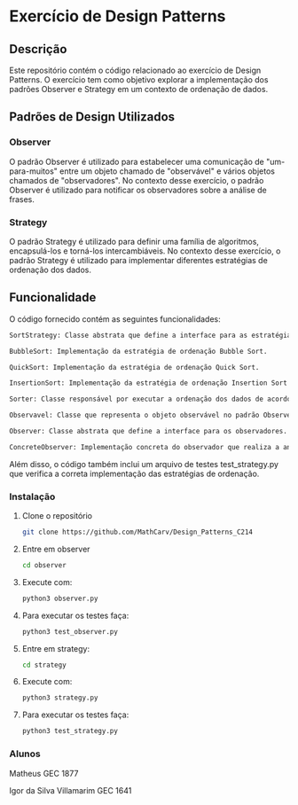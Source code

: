 # Exercício de Design Patterns

## Descrição

Este repositório contém o código relacionado ao exercício de Design Patterns. O exercício tem como objetivo explorar a implementação dos padrões Observer e Strategy em um contexto de ordenação de dados.

## Padrões de Design Utilizados

### Observer 

O padrão Observer é utilizado para estabelecer uma comunicação de "um-para-muitos" entre um objeto chamado de "observável" e vários objetos chamados de "observadores". No contexto desse exercício, o padrão Observer é utilizado para notificar os observadores sobre a análise de frases.

### Strategy 

O padrão Strategy é utilizado para definir uma família de algoritmos, encapsulá-los e torná-los intercambiáveis. No contexto desse exercício, o padrão Strategy é utilizado para implementar diferentes estratégias de ordenação dos dados.

## Funcionalidade

O código fornecido contém as seguintes funcionalidades:

   ```sh
   SortStrategy: Classe abstrata que define a interface para as estratégias de ordenação.
   ```
   ```sh
   BubbleSort: Implementação da estratégia de ordenação Bubble Sort.
   ```
   ```sh
   QuickSort: Implementação da estratégia de ordenação Quick Sort.
   ```
   ```sh
   InsertionSort: Implementação da estratégia de ordenação Insertion Sort.
   ```
   ```sh
   Sorter: Classe responsável por executar a ordenação dos dados de acordo com a estratégia escolhida.
   ``` 
   ```sh  
   Observavel: Classe que representa o objeto observável no padrão Observer.
   ```
   ```sh
   Observer: Classe abstrata que define a interface para os observadores.
   ```
   ```sh
   ConcreteObserver: Implementação concreta do observador que realiza a análise das frases.
   ```
   
Além disso, o código também inclui um arquivo de testes test_strategy.py que verifica a correta implementação das estratégias de ordenação.

### Instalação

1. Clone o repositório

   ```sh
   git clone https://github.com/MathCarv/Design_Patterns_C214
   ```
2. Entre em observer

   ```sh
   cd observer
   ```
3. Execute com:

   ```sh
   python3 observer.py
   ```
   
4. Para executar os testes faça:

   ```sh
   python3 test_observer.py
   ```

5. Entre em strategy:

   ```sh
   cd strategy
   ```

5. Execute com:   

   ```sh
   python3 strategy.py
   ```

6. Para executar os testes faça:

   ```sh
   python3 test_strategy.py
   ```

### Alunos

Matheus GEC 1877  

Igor da Silva Villamarim GEC 1641
